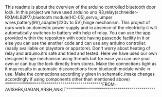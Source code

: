 This readme is about the overview of the arduino controlled bluetooth door lock.
In this project we have used arduino uno R3,relay(schneider-RXM4LB2P7),bluetooth module(HC-05),servo,jumper wires,battery(9V),adapter(220v to 5V),hinge mechanism.
This project of ours work on domestic power supply and in absence of the electricity it will automatically switches to battery with help of relay.
You can use the app provided within the repository with code having passcode facility in it or else you can use the another code and can use any arduino controller.(easily availiable on playstore or appstore).
Don't worry about heating of relay and arduino.it's safe and tried and tested.
Here we have used our own designed hinge mechanism using threads but for ease you can use your own or can buy the lock directly from stores.
Make the connections tight as it may results in automatic disconections from bluetooth module while in use.
Make the connections accordingly given in schematic.(make changes accordingly if using components other than mentioned above)
"""""""""""""""""""""""""""""""""""""""""""""""""FROM-AVISHEK,GAGAN,ARSH,ANKIT"""""""""""""""""""""""""""""""""""""""""""""

